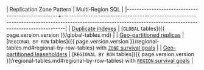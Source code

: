 | Replication Zone Pattern                         | Multi-Region SQL                                                                                                                                    |
|--------------------------------------------------+-------------------------------------------------------------------------------------------------------------------------------------------------------------|
| [Duplicate indexes](/docs/v20.2/topology-duplicate-indexes.md)                  | [`GLOBAL` tables]({{ page.version.version }}/global-tables.md)                                                                                                                       |
| [Geo-partitioned replicas](/docs/v20.2/topology-geo-partitioned-replicas.md)        | [`REGIONAL BY ROW` tables]({{ page.version.version }}/regional-tables.md#regional-by-row-tables) with [`ZONE` survival goals](multiregion-survival-goals.html#survive-zone-failures)     |
| [Geo-partitioned leaseholders](/docs/v20.2/topology-geo-partitioned-leaseholders.md) | [`REGIONAL BY ROW` tables]({{ page.version.version }}/regional-tables.md#regional-by-row-tables) with [`REGION` survival goals](multiregion-survival-goals.html#survive-region-failures) |
